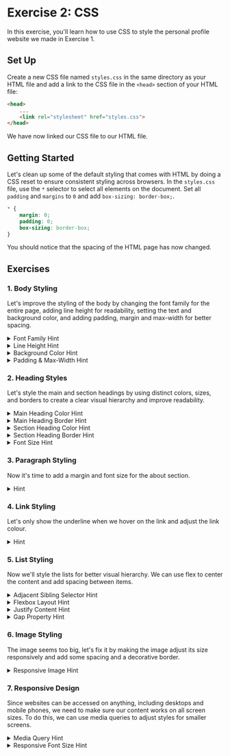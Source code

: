 # Exercise 2: CSS

In this exercise, you'll learn how to use CSS to style the personal profile website we made in Exercise 1.

## Set Up

Create a new CSS file named `styles.css` in the same directory as your HTML file and add a link to the CSS file in the `<head>` section of your HTML file:

```html
<head>
    ...
    <link rel="stylesheet" href="styles.css">
</head>
```

We have now linked our CSS file to our HTML file.

## Getting Started

Let's clean up some of the default styling that comes with HTML by doing a CSS reset to ensure consistent styling across browsers. In the `styles.css` file, use the `*` selector to select all elements on the document. Set all `padding` and `margins` to `0` and add `box-sizing: border-box;`.

```css
* {
	margin: 0;
	padding: 0;
	box-sizing: border-box;
}
```

You should notice that the spacing of the HTML page has now changed.

## Exercises

### 1. Body Styling

Let's improve the styling of the body by changing the font family for the entire page, adding line height for readability, setting the text and background color, and adding padding, margin and max-width for better spacing.

<details>
  <summary>Font Family Hint</summary>

  Which of the following font stacks is best for readability and modern appearance?
  
  - `'Times New Roman', serif`
  - `'Courier New', monospace`
  - `'Arial', sans-serif`
  - `'Segoe UI', Tahoma, Geneva, Verdana, sans-serif'`
</details>

<details>
  <summary>Line Height Hint</summary>

  What is the purpose of increasing line height?
  
  - Makes text smaller
  - Improves readability by increasing spacing between lines
  - Changes the font style
  - Makes text bold
</details>

<details>
  <summary>Background Color Hint</summary>

  Which of the following background colors provides a soft, neutral tone for readability?
  
  - `#000000`
  - `#ff0000`
  - `#f5f5f5`
  - `#00ff00`
</details>

<details>
  <summary>Padding & Max-Width Hint</summary>

  Why do we add padding and max-width to the body?
  
  - To make text unreadable
  - To center content and provide spacing around text
  - To remove whitespace
  - To make text smaller
</details>

### 2. Heading Styles

Let's style the main and section headings by using distinct colors, sizes, and borders to create a clear visual hierarchy and improve readability.

<details>
  <summary>Main Heading Color Hint</summary>

  What does the color `#5d4037` represent in the main heading (`h1`)?
  
  - A shade of blue
  - A shade of brown
  - A shade of green
  - A shade of red
</details>

<details>
  <summary>Main Heading Border Hint</summary>

  Why is there a `border-bottom: 3px solid #7cb342;` applied to `h1`?
  
  - To add a decorative underline effect
  - To increase the font size
  - To make the text bold
  - To remove spacing between elements
</details>

<details>
  <summary>Section Heading Color Hint</summary>

  What is the color `#33691e` used for in `h2`?
  
  - The text color of section headings  
  - The background color of section headings  
  - The border color of section headings  
  - The padding color of section headings  
</details>

<details>
  <summary>Section Heading Border Hint</summary>

  What effect does `border-left: 4px solid #5d4037;` have on `h2`?
  
  - Adds a vertical left border for emphasis  
  - Changes the text alignment  
  - Increases the font size  
  - Makes the heading italic
</details>

<details>
  <summary>Font Size Hint</summary>

  Why is the `font-size` of `h1` larger than `h2`?
  
  - To create a clear visual hierarchy  
  - To make h2 more readable  
  - To align h1 to the left  
  - To change the font style
</details>

### 3. Paragraph Styling
Now it's time to add a margin and font size for the about section.

<details>
  <summary>Hint</summary>

  The `#about` selector is targeting which type of element?  

  - An ID (`#about`)  
  - A class (`.about`)  
  - An HTML element (`about`)  
  - A pseudo-class (`:about`)  
</details>

### 4. Link Styling
Let's only show the underline when we hover on the link and adjust the link colour.

<details>
  <summary>Hint</summary>

  Which pseudo-class is used to change the link's appearance when hovered?  

  - `:focus`  
  - `:active`  
  - `:hover`  
  - `::after`  
</details>

### 5. List Styling
Now we'll style the lists for better visual hierarchy. We can use flex to center the content and add spacing between items.

<details>
  <summary>Adjacent Sibling Selector Hint</summary>

  What does `h2 + ul` target in CSS?  

  - All `ul` elements on the page  
  - Only the first `ul` that directly follows an `h2`  
  - Every `ul` inside an `h2`  
  - All `h2` and `ul` elements  
</details>

<details>
  <summary>Flexbox Layout Hint</summary>

  What does `display: flex;` do for the `#content` section?  

  - Aligns child elements in a flexible layout  
  - Changes text color  
  - Adds padding to the container  
  - Increases the font size  
</details>

<details>
  <summary>Justify Content Hint</summary>

  What does `justify-content: center;` do inside `#content`?  

  - Centers child elements horizontally  
  - Aligns child elements to the left  
  - Adds space between elements vertically  
  - Changes text alignment  
</details>

<details>
  <summary>Gap Property Hint</summary>

  What does `gap: 1rem;` control in `#content`?  

  - Spacing between child elements  
  - Padding inside the container  
  - Margin around the container  
  - Border thickness  
</details>


### 6. Image Styling

The image seems too big, let's fix it by making the image adjust its size responsively and add some spacing and a decorative border.

<details>
  <summary>Responsive Image Hint</summary>

  What does `max-width: 100%;` do for images?  

  - Makes the image scale down within its container  
  - Increases the image size beyond its original dimensions  
  - Fixes the image width to 100px  
  - Removes the image border  
</details>

### 7. Responsive Design
Since websites can be accessed on anything, including desktops and mobile phones, we need to make sure our content works on all screen sizes. To do this, we can use media queries to adjust styles for smaller screens.

<details>
  <summary>Media Query Hint</summary>

  What does the `@media (max-width: 600px)` rule do?  

  - Applies styles only when the screen width is 600px or smaller  
  - Changes the background color of the page  
  - Adds a border around the body  
  - Increases font sizes on smaller screens  
</details>

<details>
  <summary>Responsive Font Size Hint</summary>

  Why do we adjust the font size inside the media query for smaller screens?  

  - To make the text more readable on smaller devices  
  - To change the background color  
  - To make text bold  
  - To increase padding on larger screens  
</details>
